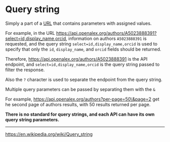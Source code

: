 # Query string

Simply a part of a [URL](../0/README.md) that contains parameters with
assigned values.

For example, in the URL
<https://api.openalex.org/authors/A5023888391?select=id,display_name,orcid>, information
on authors `A5023888391` is requested, and the query string
`select=id,display_name,orcid` is used to specify that only the `id`,
`display_name`, and `orcid` fields should be returned.

Therefore, <https://api.openalex.org/authors/A5023888391> is the API
endpoint, and `select=id,display_name,orcid` is the query string passed
to filter the response.

Also the `?` character is used to separate the endpoint from the query
string.

Multiple query parameters can be passed by separating them with the `&`

For example, <https://api.openalex.org/authors?per-page=50\&page=2>
get he second page of authors results, with 50 results returned per
page.

**There is no standard for query strings, and each API can have its own
query string parameters.**

---
<https://en.wikipedia.org/wiki/Query_string>

